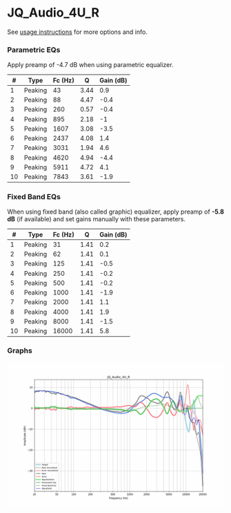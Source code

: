 # JQ_Audio_4U_R
See [usage instructions](https://github.com/jaakkopasanen/AutoEq#usage) for more options and info.

### Parametric EQs
Apply preamp of -4.7 dB when using parametric equalizer.

|   # | Type    |   Fc (Hz) |    Q |   Gain (dB) |
|-----|---------|-----------|------|-------------|
|   1 | Peaking |        43 | 3.44 |         0.9 |
|   2 | Peaking |        88 | 4.47 |        -0.4 |
|   3 | Peaking |       260 | 0.57 |        -0.4 |
|   4 | Peaking |       895 | 2.18 |        -1   |
|   5 | Peaking |      1607 | 3.08 |        -3.5 |
|   6 | Peaking |      2437 | 4.08 |         1.4 |
|   7 | Peaking |      3031 | 1.94 |         4.6 |
|   8 | Peaking |      4620 | 4.94 |        -4.4 |
|   9 | Peaking |      5911 | 4.72 |         4.1 |
|  10 | Peaking |      7843 | 3.61 |        -1.9 |

### Fixed Band EQs
When using fixed band (also called graphic) equalizer, apply preamp of **-5.8 dB** (if available) and set gains manually with these parameters.

|   # | Type    |   Fc (Hz) |    Q |   Gain (dB) |
|-----|---------|-----------|------|-------------|
|   1 | Peaking |        31 | 1.41 |         0.2 |
|   2 | Peaking |        62 | 1.41 |         0.1 |
|   3 | Peaking |       125 | 1.41 |        -0.5 |
|   4 | Peaking |       250 | 1.41 |        -0.2 |
|   5 | Peaking |       500 | 1.41 |        -0.2 |
|   6 | Peaking |      1000 | 1.41 |        -1.9 |
|   7 | Peaking |      2000 | 1.41 |         1.1 |
|   8 | Peaking |      4000 | 1.41 |         1.9 |
|   9 | Peaking |      8000 | 1.41 |        -1.5 |
|  10 | Peaking |     16000 | 1.41 |         5.8 |

### Graphs
![](./JQ_Audio_4U_R.png)
